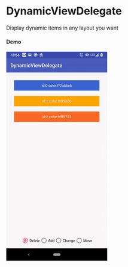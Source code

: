 # DynamicViewDelegate
Display dynamic items in any layout you want

#### Demo ####

<img src="https://github.com/NikitaZhelonkin/DynamicViewDelegate/raw/master/demo.gif" width="270">